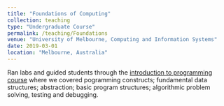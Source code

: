 ```yaml
---
title: "Foundations of Computing"
collection: teaching
type: "Undergraduate Course"
permalink: /teaching/Foundations
venue: "University of Melbourne, Computing and Information Systems"
date: 2019-03-01
location: "Melbourne, Australia"
---
```


Ran labs and guided students through the [introduction to programming course](https://handbook.unimelb.edu.au/2019/subjects/comp10001) where we covered pogramming constructs; fundamental data structures; abstraction; basic program structures; algorithmic problem solving, testing and debugging.